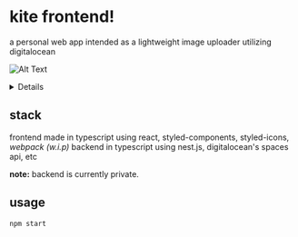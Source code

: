 # kite frontend!

a personal web app intended as a lightweight image uploader utilizing digitalocean

![Alt Text](https://i.ibb.co/ypsCbRz/Screen-Shot-2021-11-17-at-1-55-47-PM.png
)


<Details>
  
![Alt Text](https://media.giphy.com/media/WgHryLDYO7fzEQVFaz/giphy.gif)
  
</Details>



## stack
frontend made in typescript using react, styled-components, styled-icons, *webpack (w.i.p)*
backend in typescript using nest.js, digitalocean's spaces api, etc


**note:** backend is currently private.

## usage

```bash
npm start
```
